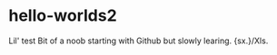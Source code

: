 # hello-worlds2
Lil' test
Bit of a noob starting with Github but slowly learing. 
{sx.}/Xls. <Data> </data>
